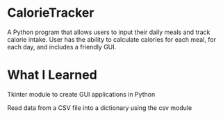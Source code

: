 # CalorieTracker
A Python program that allows users to input their daily meals and track calorie intake. User has the ability to calculate calories for each meal, for each day, and includes a friendly GUI.

# What I Learned
Tkinter module to create GUI applications in Python

Read data from a CSV file into a dictionary using the csv module
